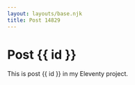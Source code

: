 ```yaml
---
layout: layouts/base.njk
title: Post 14829
---
```


# Post {{ id }}

This is post {{ id }} in my Eleventy project.
